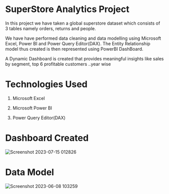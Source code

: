 # SuperStore Analytics Project

In this project we have taken a global superstore dataset which consists of 3 tables namely orders, returns and people.

We have have performed data cleaning and data modelling using Microsoft Excel, Power BI and Power Query Editor(DAX).
The Entity Relationship model thus created is then represented using PowerBI DashBoard.

A Dynamic Dashboard is created that provides meaningful insights like sales by segment, top 6 profitable customers ..year wise

# Technologies Used
 1) Microsoft Excel
  
 2) Microsoft Power BI
  
 3) Power Query Editor(DAX)


# Dashboard Created

![Screenshot 2023-07-15 012826](https://github.com/QuintK2000/SuperStore-Analytics-Project/assets/97881829/b3cdb285-6a62-488b-9604-8eb36d720f40)


# Data Model
![Screenshot 2023-06-08 103259](https://github.com/QuintK2000/SuperStore-Analytics-Project/assets/97881829/b67ca9ae-3d97-415f-9061-d733b54c3f03)
